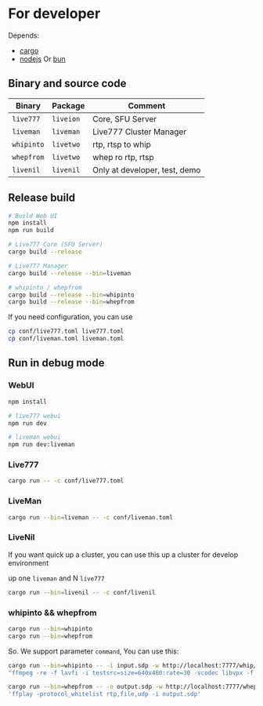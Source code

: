 # For developer

Depends:
- [cargo](https://www.rust-lang.org/)
- [nodejs](https://nodejs.org/) Or [bun](https://bun.sh/)

## Binary and source code

Binary     | Package    | Comment
---------- | ---------- | -----------
`live777`  | `liveion`  | Core, SFU Server
`liveman`  | `liveman`  | Live777 Cluster Manager
`whipinto` | `livetwo`  | rtp, rtsp to whip
`whepfrom` | `livetwo`  | whep ro rtp, rtsp
`livenil`  | `livenil`  | Only at developer, test, demo

## Release build

```bash
# Build Web UI
npm install
npm run build

# Live777 Core (SFU Server)
cargo build --release

# Live777 Manager
cargo build --release --bin=liveman

# whipinto / whepfrom
cargo build --release --bin=whipinto
cargo build --release --bin=whepfrom
```

If you need configuration, you can use

```bash
cp conf/live777.toml live777.toml
cp conf/liveman.toml liveman.toml
```

## Run in debug mode

### WebUI

```bash
npm install

# live777 webui
npm run dev

# liveman webui
npm run dev:liveman
```

### Live777

```bash
cargo run -- -c conf/live777.toml
```

### LiveMan

```bash
cargo run --bin=liveman -- -c conf/liveman.toml
```

### LiveNil

If you want quick up a cluster, you can use this up a cluster for develop environment

up one `liveman` and N `live777`

```bash
cargo run --bin=livenil -- -c conf/livenil
```

### whipinto && whepfrom

```bash
cargo run --bin=whipinto
cargo run --bin=whepfrom
```

So. We support parameter `command`, You can use this:

```bash
cargo run --bin=whipinto -- -i input.sdp -w http://localhost:7777/whip/777 --command \
"ffmpeg -re -f lavfi -i testsrc=size=640x480:rate=30 -vcodec libvpx -f rtp 'rtp://127.0.0.1:5002' -sdp_file input.sdp"
```

```bash
cargo run --bin=whepfrom -- -o output.sdp -w http://localhost:7777/whep/777 --command \
'ffplay -protocol_whitelist rtp,file,udp -i output.sdp'
```

